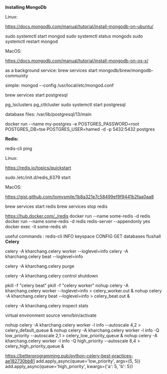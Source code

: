 **Installing MongoDb**

Linux:

https://docs.mongodb.com/manual/tutorial/install-mongodb-on-ubuntu/

sudo systemctl start mongod
sudo systemctl status mongods
sudo systemctl restart mongod

MacOS:

https://docs.mongodb.com/manual/tutorial/install-mongodb-on-os-x/

as a background service: 
brew services start mongodb/brew/mongodb-community

simple: mongod --config /usr/local/etc/mongod.conf

brew services start postgresql

pg_lsclusters
pg_ctlcluster
sudo systemctl start postgresql

database files:
/var/lib/postgresql/13/main


docker run --name my-postgres -e POSTGRES_PASSWORD=root POSTGRES_DB=tse POSTGRES_USER=hamed -d -p 5432:5432 postgres

**Redis:**

redis-cli ping

Linux:

https://redis.io/topics/quickstart

sudo /etc/init.d/redis_6379 start

MacOS:

https://gist.github.com/tomysmile/1b8a321e7c58499ef9f9441b2faa0aa8

brew services start redis
brew services stop redis

https://hub.docker.com/_/redis
docker run --name some-redis -d redis
docker run --name some-redis -d redis redis-server --appendonly yes
docker exec -it some-redis sh

useful commands :
redis-cli
    INFO keyspace
    CONFIG GET databases
    flushall
**Celery**

celery -A kharchang.celery worker --loglevel=info
celery -A kharchang.celery beat --loglevel=info

celery -A kharchang.celery purge

celery -A kharchang.celery control shutdown


pkill -f "celery beat"
pkill -f "celery worker"
nohup celery -A kharchang.celery worker --loglevel=info > celery_worker.out &
nohup celery -A kharchang.celery beat --loglevel=info > celery_beat.out &

celery -A kharchang.celery inspect stats


virtual environment
source venv/bin/activate

nohup celery -A kharchang.celery worker -l info --autoscale 4,2  > celery_default_queue &
nohup celery -A kharchang.celery worker -l info -Q low_priority --autoscale 2,1 > celery_low_priority_queue &
nohup celery -A kharchang.celery worker -l info -Q high_priority --autoscale 8,4 > celery_high_priority_queue &


https://betterprogramming.pub/python-celery-best-practices-ae182730bb81
add.apply_async(queue='low_priority', args=(5, 5))
add.apply_async(queue='high_priority', kwargs={'a': 5, 'b': 5})